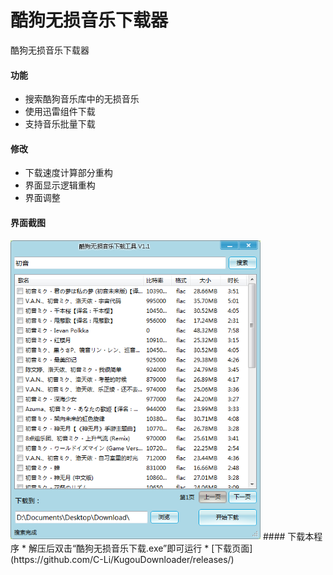 # 酷狗无损音乐下载器
酷狗无损音乐下载器
#### 功能
* 搜索酷狗音乐库中的无损音乐
* 使用迅雷组件下载
* 支持音乐批量下载
#### 修改
* 下载速度计算部分重构
* 界面显示逻辑重构
* 界面调整
#### 界面截图
<img src="/img.png" width=400 />
#### 下载本程序
* 解压后双击“酷狗无损音乐下载.exe”即可运行
* [下载页面](https://github.com/C-Li/KugouDownloader/releases/)
